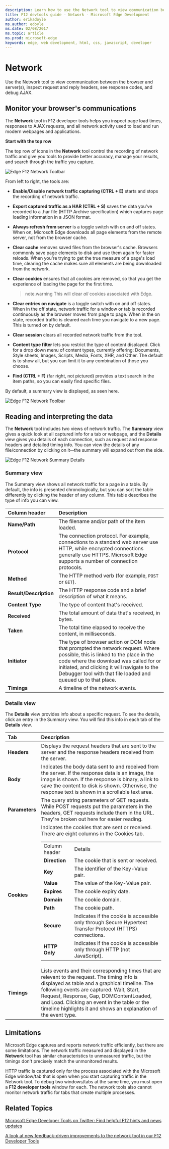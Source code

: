 ---description: Learn how to use the Network tool to view communication between the browser and server(s), inspect request and reply headers, see response codes, and debug AJAX.
title: F12 devtools guide - Network - Microsoft Edge Development
author: erikadoyle
ms.author: edoyle
ms.date: 02/08/2017
ms.topic: article
ms.prod: microsoft-edge
keywords: edge, web development, html, css, javascript, developer
---# NetworkUse the Network tool to view communication between the browser and server(s), inspect request and reply headers, see response codes, and debug AJAX.## Monitor your browser's communicationsThe **Network** tool in F12 developer tools helps you inspect page load times, responses to AJAX requests, and all network activity used to load and run modern webpages and applications.**Start with the top row**The top row of icons in the **Network** tool control the recording of network traffic and give you tools to provide better accuracy, manage your results, and search through the traffic you capture.![Edge F12 Network Toolbar](./media/network-icons.png)From left to right, the tools are:  - **Enable/Disable network traffic capturing (CTRL + E)** starts and stops the recording of network traffic.  - **Export captured traffic as a HAR (CTRL + S)** saves the data you've recorded to a .har file (HTTP Archive specification) which captures page loading information in a JSON format.  - **Always refresh from server** is a toggle switch with on and off states. When on, Microsoft Edge downloads all page elements from the remote server, not from the browser cache.  - **Clear cache** removes saved files from the browser's cache. Browsers commonly save page elements to disk and use them again for faster reloads. When you're trying to get the true measure of a page's load time, clearing the cache makes sure all elements are being downloaded from the network.  - **Clear cookies** ensures that all cookies are removed, so that you get the experience of loading the page for the first time.    > note.warning This will clear *all* cookies associated with Edge.  - **Clear entries on navigate** is a toggle switch with on and off states. When in the off state, network traffic for a window or tab is recorded continuously as the browser moves from page to page. When in the on state, recorded traffic is cleared each time you navigate to a new page. This is turned on by default.  - **Clear session** clears all recorded network traffic from the tool.  - **Content type filter** lets you restrict the type of content displayed. Click for a drop down menu of content types, currently offering: Documents, Style sheets, Images, Scripts, Media, Fonts, XHR, and Other. The default is to show all, but you can limit it to any combination of those you choose.   - **Find (CTRL + F)** (far right, not pictured) provides a text search in the item paths, so you can easily find specific files.By default, a summary view is displayed, as seen here.![Edge F12 Network Toolbar](./media/Edge_Network_files.png)## Reading and interpreting the dataThe **Network** tool includes two views of network traffic. The **Summary** view gives a quick look at all captured info for a tab or webpage, and the **Details** view gives you details of each connection, such as request and response headers and detailed timing info. You can view the details of any file/connection by clicking on it--the summary will expand out from the side.![Edge F12 Network Summary Details](./media/Edge_Network_details.png)### Summary viewThe Summary view shows all network traffic for a page in a table. By default, the info is presented chronologically, but you can sort the table differently by clicking the header of any column. This table describes the type of info you can view.Column header | Description :------------ | :------------- **Name/Path** | The filename and/or path of the item loaded.**Protocol** |	The connection protocol. For example, connections to a standard web server use HTTP, while encrypted connections generally use HTTPS. Microsoft Edge supports a number of connection protocols.**Method** |	The HTTP method verb (for example, `POST` or `GET`).**Result/Description** |	The HTTP response code and a brief description of what it means.**Content Type** |	The type of content that's received.**Received** | The total amount of data that's received, in bytes.**Taken** |	The total time elapsed to receive the content, in milliseconds.**Initiator** |	The type of browser action or DOM node that prompted the network request. Where possible, this is linked to the place in the code where the download was called for or initiated, and clicking it will navigate to the Debugger tool with that file loaded and queued up to that place.**Timings** |	A timeline of the network events.### Details viewThe **Details** view provides info about a specific request. To see the details, click an entry in the Summary view. You will find this info in each tab of the **Details** view.Tab | Description :------------ | :------------- **Headers** | Displays the request headers that are sent to the server and the response headers received from the server.**Body** | Indicates the body data sent to and received from the server. If the response data is an image, the image is shown. If the response is binary, a link to save the content to disk is shown. Otherwise, the response text is shown in a scrollable text area.**Parameters** | The query string parameters of GET requests. While POST requests put the parameters in the headers, GET requests include them in the URL. They're broken out here for easier reading.**Cookies** | Indicates the cookies that are sent or received. There are eight columns in the Cookies tab. <table>Column header |	Details**Direction**  |	The cookie that is sent or received.	**Key**  |	The identifier of the Key-Value pair.	**Value**  |	The value of the Key-Value pair.	**Expires**  |	The cookie expiry date.	**Domain**  |	The cookie domain.	**Path**  |	The cookie path.	**Secure**  |	Indicates if the cookie is accessible only through Secure Hypertext Transfer Protocol (HTTPS) connections.	**HTTP Only**  |	Indicates if the cookie is accessible only through HTTP (not JavaScript). </table> |**Timings** | 	Lists events and their corresponding times that are relevant to the request. The timing info is displayed as table and a graphical timeline. The following events are captured: Wait, Start, Request, Response, Gap, DOMContentLoaded, and Load. Clicking an event in the table or the timeline highlights it and shows an explanation of the event type.## LimitationsMicrosoft Edge captures and reports network traffic efficiently, but there are some limitations. The network traffic measured and displayed in the **Network** tool has similar characteristics to unmeasured traffic, but the timings don't precisely match the unmonitored results.HTTP traffic is captured only for the process associated with the Microsoft Edge window/tab that is open when you start capturing traffic in the Network tool. To debug two windows/tabs at the same time, you must open a **F12 developer tools** window for each. The network tools also cannot monitor network traffic for tabs that create multiple processes.## Related Topics[Microsoft Edge Developer Tools on Twitter: Find helpful F12 hints and news updates](https://twitter.com/EdgeDevTools)[A look at new feedback-driven improvements to the network tool in our F12 Developer Tools](https://blogs.windows.com/msedgedev/2015/05/08/updates-for-the-f12-developer-tools-in-windows-insider-preview-10074/) 